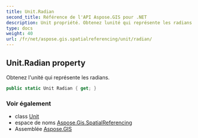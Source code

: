 ```yaml
---
title: Unit.Radian
second_title: Référence de l'API Aspose.GIS pour .NET
description: Unit propriété. Obtenez lunité qui représente les radians.
type: docs
weight: 40
url: /fr/net/aspose.gis.spatialreferencing/unit/radian/
---
```

## Unit.Radian property

Obtenez l'unité qui représente les radians.

```csharp
public static Unit Radian { get; }
```

### Voir également

* class [Unit](../)
* espace de noms [Aspose.Gis.SpatialReferencing](../../unit/)
* Assemblée [Aspose.GIS](../../../)


